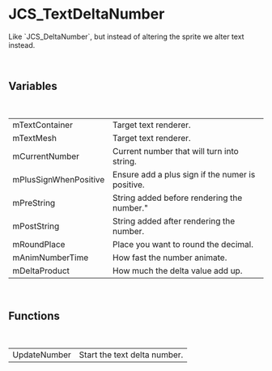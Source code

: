 <div id="content-header">
  <h1>JCS_TextDeltaNumber</h1>
</div>

<p>
  Like `JCS_DeltaNumber`, but instead of altering the sprite we
  alter text instead.
</p>

<br/>
<h2>Variables</h2>
<br/>

<table>
  <tr>
    <td>mTextContainer</td>
    <td>Target text renderer.</td>
  </tr>
  <tr>
    <td>mTextMesh</td>
    <td>Target text renderer.</td>
  </tr>
  <tr>
    <td>mCurrentNumber</td>
    <td>Current number that will turn into string.</td>
  </tr>
  <tr>
    <td>mPlusSignWhenPositive</td>
    <td>Ensure add a plus sign if the numer is positive.</td>
  </tr>
  <tr>
    <td>mPreString</td>
    <td>String added before rendering the number."</td>
  </tr>
  <tr>
    <td>mPostString</td>
    <td>String added after rendering the number.</td>
  </tr>
  <tr>
    <td>mRoundPlace</td>
    <td>Place you want to round the decimal.</td>
  </tr>
  <tr>
    <td>mAnimNumberTime</td>
    <td>How fast the number animate.</td>
  </tr>
  <tr>
    <td>mDeltaProduct</td>
    <td>How much the delta value add up.</td>
  </tr>
</table>


<br/>
<h2>Functions</h2>
<br/>

<table>
  <tr>
    <td>UpdateNumber</td>
    <td>Start the text delta number.</td>
  </tr>
</table>
